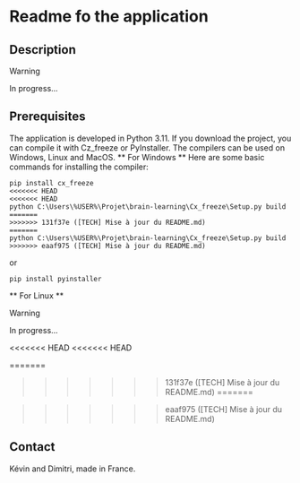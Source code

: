 # Readme fo the application

## Description
> [!WARNING]
> In progress...

## Prerequisites
The application is developed in Python 3.11.
If you download the project, you can compile it with Cz_freeze or PyInstaller.
The compilers can be used on Windows, Linux and MacOS.
** For Windows **
Here are some basic commands for installing the compiler:
```
pip install cx_freeze
<<<<<<< HEAD
<<<<<<< HEAD
python C:\Users\%USER%\Projet\brain-learning\Cx_freeze\Setup.py build
=======
>>>>>>> 131f37e ([TECH] Mise à jour du README.md)
=======
python C:\Users\%USER%\Projet\brain-learning\Cx_freeze\Setup.py build
>>>>>>> eaaf975 ([TECH] Mise à jour du README.md)
```
or
```
pip install pyinstaller
```

** For Linux **
> [!WARNING]
> In progress...

<<<<<<< HEAD
<<<<<<< HEAD


=======
>>>>>>> 131f37e ([TECH] Mise à jour du README.md)
=======


>>>>>>> eaaf975 ([TECH] Mise à jour du README.md)
## Contact

Kévin and Dimitri, made in France.

